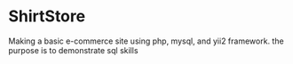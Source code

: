 # ShirtStore
Making a basic e-commerce site using php, mysql, and yii2 framework. the purpose is to demonstrate sql skills
